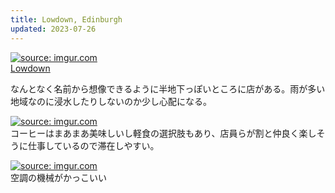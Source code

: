```yaml
---
title: Lowdown, Edinburgh
updated: 2023-07-26
---
```


<a href="https://imgur.com/fjftlXb"><img src="https://i.imgur.com/fjftlXb.jpg" title="source: imgur.com" /></a>  
[Lowdown](https://www.lowdown.coffee/)

なんとなく名前から想像できるように半地下っぽいところに店がある。雨が多い地域なのに浸水したりしないのか少し心配になる。

<a href="https://imgur.com/Iw3uVqv"><img src="https://i.imgur.com/Iw3uVqv.jpg" title="source: imgur.com" /></a>  
コーヒーはまあまあ美味しいし軽食の選択肢もあり、店員らが割と仲良く楽しそうに仕事しているので滞在しやすい。

<a href="https://imgur.com/QpMn8F3"><img src="https://i.imgur.com/QpMn8F3.jpg" title="source: imgur.com" /></a>  
空調の機械がかっこいい

